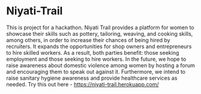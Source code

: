 # Niyati-Trail
This is project for a hackathon.
Niyati Trail provides a platform for women to showcase their skills such as pottery, tailoring, weaving, and cooking skills, among others, in order to increase their chances of being hired by recruiters. It expands the opportunities for shop owners and entrepreneurs to hire skilled workers. As a result, both parties benefit: those seeking employment and those seeking to hire workers.
In the future, we hope to raise awareness about domestic violence among women by hosting a forum and encouraging them to speak out against it. Furthermore, we intend to raise sanitary hygiene awareness and provide healthcare services as needed.
Try this out here - https://niyati-trail.herokuapp.com/
